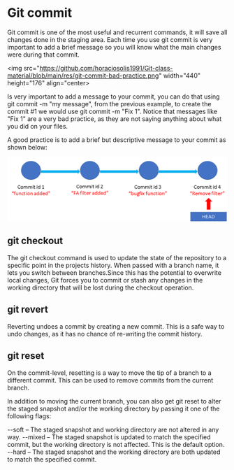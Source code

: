 # Git commit

Git commit is one of the most useful and recurrent commands, it will save all changes done in the staging area.
Each time you use git commit is very important to add a brief message so you will know what the main changes were during that commit.






<img src="https://github.com/horaciosolis1991/Git-class-material/blob/main/res/git-commit-bad-practice.png" width="440" height="176" align="center>

Is very important to add a message to your commit, you can do that using git commit -m "my message", from the previous example, to create the commit #1 we
would use git commit -m "Fix 1". Notice that messages like "Fix 1" are a very bad practice, as they are not saying anything about what you did on your files.

A good practice is to add a brief but descriptive message to your commit as shown below:


![alt text](https://github.com/horaciosolis1991/Git-class-material/blob/main/res/git-commit-good-practice.png?raw=true)

## git checkout

The git checkout command is used to update the state of the repository to a specific point in the projects history. When passed with a branch name, 
it lets you switch between branches.Since this has the potential to overwrite local changes, Git forces you to commit or stash any changes in the 
working directory that will be lost during the checkout operation.


## git revert

Reverting undoes a commit by creating a new commit. This is a safe way to undo changes, as it has no chance of re-writing the commit history.

## git reset

On the commit-level, resetting is a way to move the tip of a branch to a different commit. This can be used to remove commits from the current branch.

In addition to moving the current branch, you can also get git reset to alter the staged snapshot and/or the working directory by passing it one of the following flags:

--soft – The staged snapshot and working directory are not altered in any way.
--mixed – The staged snapshot is updated to match the specified commit, but the working directory is not affected. This is the default option.
--hard – The staged snapshot and the working directory are both updated to match the specified commit.